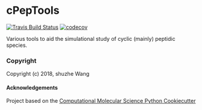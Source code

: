 cPepTools
==============================
[//]: # (Badges)
[![Travis Build Status](https://travis-ci.org/hjuinj/cPepTools.png)](https://travis-ci.org/REPLACE_WITH_OWNER_ACCOUNT/cPepTools)
[![codecov](https://codecov.io/gh/REPLACE_WITH_OWNER_ACCOUNT/cPepTools/branch/master/graph/badge.svg)](https://codecov.io/gh/REPLACE_WITH_OWNER_ACCOUNT/cPepTools/branch/master)

Various tools to aid the simulational study of cyclic (mainly) peptidic species.

### Copyright

Copyright (c) 2018, shuzhe Wang


#### Acknowledgements
 
Project based on the 
[Computational Molecular Science Python Cookiecutter](https://github.com/molssi/cookiecutter-cms)
